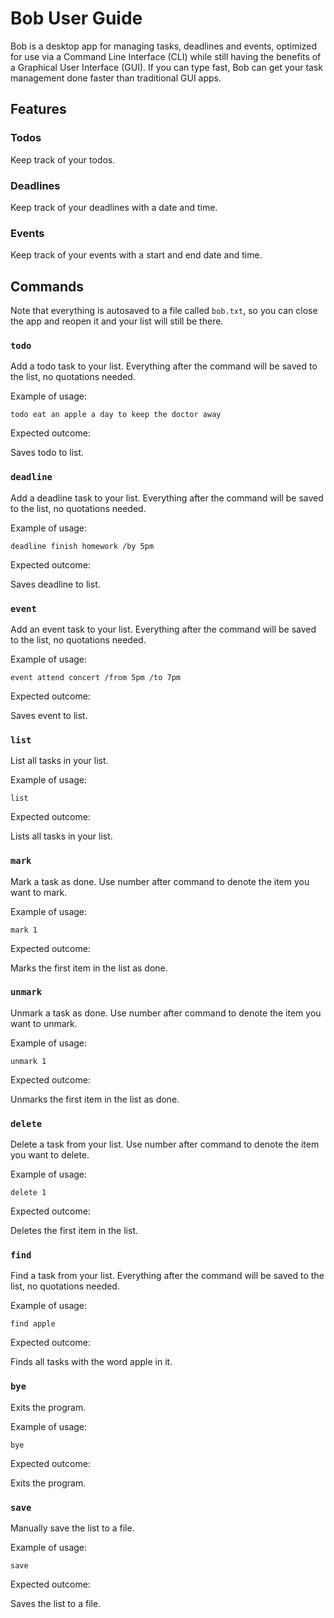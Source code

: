 # Bob User Guide

Bob is a desktop app for managing tasks, deadlines and events, optimized for use via a Command Line Interface (CLI) while still having the benefits of a Graphical User Interface (GUI). If you can type fast, Bob can get your task management done faster than traditional GUI apps.

## Features 

### Todos

Keep track of your todos.

### Deadlines

Keep track of your deadlines with a date and time.

### Events

Keep track of your events with a start and end date and time.

## Commands

Note that everything is autosaved to a file called `bob.txt`, so you can close the app and reopen it and your list will still be there.

### `todo`

Add a todo task to your list. Everything after the command
will be saved to the list, no quotations needed.

Example of usage: 

`todo eat an apple a day to keep the doctor away`

Expected outcome:

Saves todo to list.

### `deadline`

Add a deadline task to your list. Everything after the command
will be saved to the list, no quotations needed. 

Example of usage:

`deadline finish homework /by 5pm`

Expected outcome:

Saves deadline to list.

### `event`

Add an event task to your list. Everything after the command
will be saved to the list, no quotations needed.

Example of usage:

`event attend concert /from 5pm /to 7pm`

Expected outcome:

Saves event to list.

### `list`

List all tasks in your list.

Example of usage:

`list`

Expected outcome:

Lists all tasks in your list.

### `mark`

Mark a task as done. Use number after command to denote the item you want to mark.

Example of usage:

`mark 1`

Expected outcome:

Marks the first item in the list as done.

### `unmark`

Unmark a task as done. Use number after command to denote the item you want to unmark.

Example of usage:

`unmark 1`

Expected outcome:

Unmarks the first item in the list as done.

### `delete`

Delete a task from your list. Use number after command to denote the item you want to delete.

Example of usage:

`delete 1`

Expected outcome:

Deletes the first item in the list.

### `find`

Find a task from your list. Everything after the command will be saved to the list, no quotations needed.

Example of usage:

`find apple`

Expected outcome:

Finds all tasks with the word apple in it.

### `bye`

Exits the program.

Example of usage:

`bye`

Expected outcome:

Exits the program.

### `save`

Manually save the list to a file.

Example of usage:

`save`

Expected outcome:

Saves the list to a file.